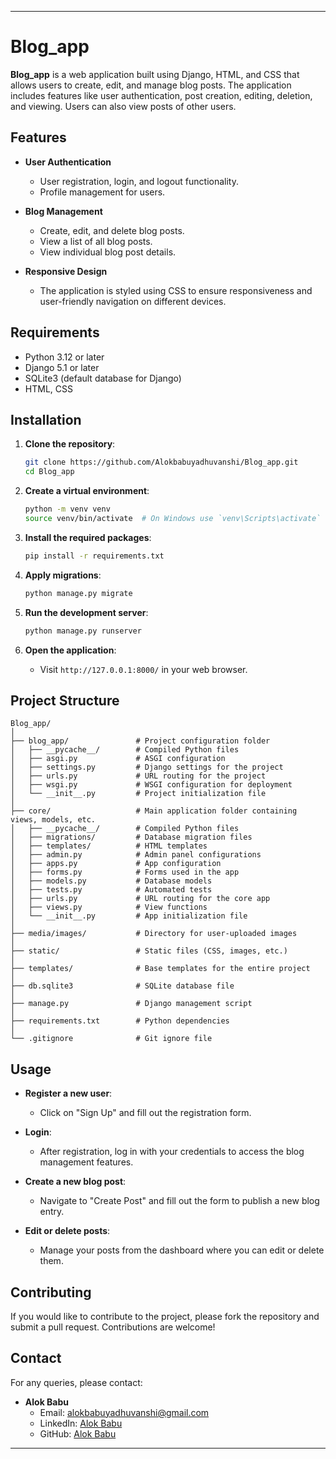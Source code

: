 

---

# Blog_app

**Blog_app** is a web application built using Django, HTML, and CSS that allows users to create, edit, and manage blog posts.
The application includes features like user authentication, post creation, editing, deletion, and viewing. Users can also 
view posts of other users.

## Features

- **User Authentication**
  - User registration, login, and logout functionality.
  - Profile management for users.
  
- **Blog Management**
  - Create, edit, and delete blog posts.
  - View a list of all blog posts.
  - View individual blog post details.

- **Responsive Design**
  - The application is styled using CSS to ensure responsiveness and user-friendly navigation on different devices.

## Requirements

- Python 3.12 or later
- Django 5.1 or later
- SQLite3 (default database for Django)
- HTML, CSS

## Installation

1. **Clone the repository**:
   ```bash
   git clone https://github.com/Alokbabuyadhuvanshi/Blog_app.git
   cd Blog_app
   ```

2. **Create a virtual environment**:
   ```bash
   python -m venv venv
   source venv/bin/activate  # On Windows use `venv\Scripts\activate`
   ```

3. **Install the required packages**:
   ```bash
   pip install -r requirements.txt
   ```

4. **Apply migrations**:
   ```bash
   python manage.py migrate
   ```

5. **Run the development server**:
   ```bash
   python manage.py runserver
   ```

6. **Open the application**:
   - Visit `http://127.0.0.1:8000/` in your web browser.

## Project Structure

```plaintext
Blog_app/
│
├── blog_app/               # Project configuration folder
│   ├── __pycache__/        # Compiled Python files
│   ├── asgi.py             # ASGI configuration
│   ├── settings.py         # Django settings for the project
│   ├── urls.py             # URL routing for the project
│   ├── wsgi.py             # WSGI configuration for deployment
│   └── __init__.py         # Project initialization file
│
├── core/                   # Main application folder containing views, models, etc.
│   ├── __pycache__/        # Compiled Python files
│   ├── migrations/         # Database migration files
│   ├── templates/          # HTML templates
│   ├── admin.py            # Admin panel configurations
│   ├── apps.py             # App configuration
│   ├── forms.py            # Forms used in the app
│   ├── models.py           # Database models
│   ├── tests.py            # Automated tests
│   ├── urls.py             # URL routing for the core app
│   ├── views.py            # View functions
│   └── __init__.py         # App initialization file
│
├── media/images/           # Directory for user-uploaded images
│
├── static/                 # Static files (CSS, images, etc.)
│
├── templates/              # Base templates for the entire project
│
├── db.sqlite3              # SQLite database file
│
├── manage.py               # Django management script
│
├── requirements.txt        # Python dependencies
│
└── .gitignore              # Git ignore file
```

## Usage

- **Register a new user**:
  - Click on "Sign Up" and fill out the registration form.
  
- **Login**:
  - After registration, log in with your credentials to access the blog management features.

- **Create a new blog post**:
  - Navigate to "Create Post" and fill out the form to publish a new blog entry.

- **Edit or delete posts**:
  - Manage your posts from the dashboard where you can edit or delete them.

## Contributing

If you would like to contribute to the project, please fork the repository and submit a pull request. Contributions are
welcome!

## Contact

For any queries, please contact:

- **Alok Babu**  
  - Email: alokbabuyadhuvanshi@gmail.com
  - LinkedIn: [Alok Babu](https://www.linkedin.com/in/alok-babu-8a7619269)
  - GitHub: [Alok Babu](https://github.com/Alokbabuyadhuvanshi)

---

